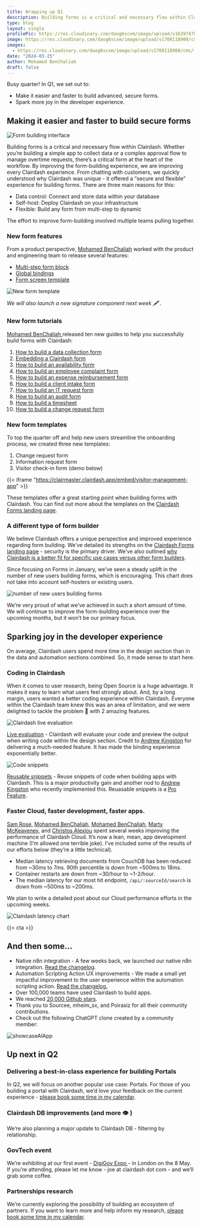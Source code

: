 ```yaml
---
title: Wrapping up Q1
description: Building forms is a critical and necessary flow within Clairdash. Whether you’re building a simple app to collect data or a complex approval flow to manage overtime requests, there’s a critical form at the heart of the workflow. By improving the form-building experience, we are improving every Clairdash experience.
type: blog
layout: single
profilePic: https://res.cloudinary.com/daog6scxm/image/upload/v1639747995/cms/joe_illustration_gray_bg_e97wdl.webp
image: https://res.cloudinary.com/daog6scxm/image/upload/v1708118900/cms/forms/formsHero5_uj9csq.png
images:
  - https://res.cloudinary.com/daog6scxm/image/upload/v1708118900/cms/forms/formsHero5_uj9csq.png
date: "2024-03-25"
author: Mohamed BenChaliah
draft: false
---
```


Busy quarter! In Q1, we set out to:

- Make it easier and faster to build advanced, secure forms.
- Spark more joy in the developer experience. 

## Making it easier and faster to build secure forms

![Form building interface](https://res.cloudinary.com/daog6scxm/image/upload/v1708118900/cms/forms/formsHero5_uj9csq.webp)

Building forms is a critical and necessary flow within Clairdash. Whether you’re building a simple app to collect data or a complex approval flow to manage overtime requests, there’s a critical form at the heart of the workflow. By improving the form-building experience, we are improving every Clairdash experience.
From chatting with customers, we quickly understood why Clairdash was unique - it offered a “secure and flexible” experience for building forms. There are three main reasons for this:

- Data control: Connect and store data within your database
- Self-host: Deploy Clairdash on your infrastructure
- Flexible: Build any form from multi-step to dynamic

The effort to improve form-building involved multiple teams pulling together. 

### New form features

From a product perspective, [Mohamed BenChaliah](https://github.com/jamie-clairdash) worked with the product and engineering team to release several features:

- [Multi-step form block](https://docs.clairdash.com/changelog/multi-step-form-block)
- [Global bindings](https://docs.clairdash.com/changelog/introducing-global-bindings)
- [Form screen template](https://docs.clairdash.com/changelog/new-screen-template-forms)

![New form template](https://res.cloudinary.com/daog6scxm/video/upload/v1709745251/product-marketing-images/formsScreenTemplate2_exoepi.gif)

*We will also launch a new signature component next week :fountain_pen: .*

### New form tutorials

[Mohamed BenChaliah ](https://github.com/RonanMCQ)released ten new guides to help you successfully build forms with Clairdash:

1. [How to build a data collection form](https://clairdash.com/blog/data/data-collection-form/)
2. [Embedding a Clairdash form](https://clairdash.com/blog/app-building/embed-form/)
3. [How to build an availability form](https://clairdash.com/blog/tutorials/availability-form/)
4. [How to build an employee complaint form](https://clairdash.com/blog/tutorials/employee-complaint-form/)
5. [How to build an expense reimbursement form](https://clairdash.com/blog/tutorials/expense-reimbursement-form/)
6. [How to build a client intake form](https://clairdash.com/blog/tutorials/client-intake-form/)
7. [How to build an IT request form](https://clairdash.com/blog/tutorials/it-request-form/)
8. [How to build an audit form](https://clairdash.com/blog/tutorials/audit-form/)
9. [How to build a timesheet](https://clairdash.com/blog/tutorials/secure-timesheet/)
10. [How to build a change request form](https://clairdash.com/blog/tutorials/change-request-form/)

### New form templates

To top the quarter off and help new users streamline the onboarding process, we created three new templates:

1. Change request form
2. Information request form
3. Visitor check-in form (demo below)

{{< iframe "https://clairmaster.clairdash.app/embed/visitor-management-app" >}}

These templates offer a great starting point when building forms with Clairdash. You can find out more about the templates on the [Clairdash Forms landing page](https://clairdash.com/forms).

### A different type of form builder

We believe Clairdash offers a unique perspective and improved experience regarding form building. We’ve detailed its strengths on the [Clairdash Forms landing page](https://clairdash.com/forms) - security is the primary driver. We’ve also outlined [why Clairdash is a better fit for specific use cases versus other form builders](https://clairdash.com/blog/alternatives/forms/).

Since focusing on Forms in January, we’ve seen a steady uplift in the number of new users building forms, which is encouraging. This chart does not take into account self-hosters or existing users.

![number of new users building forms](https://res.cloudinary.com/daog6scxm/image/upload/v1711375117/cms/2024/wrapping-up-q1/CleanShot_2024-03-11_at_15.56.58_2x_b7lsz5.png)

We’re very proud of what we’ve achieved in such a short amount of time. We will continue to improve the form-building experience over the upcoming months, but it won’t be our primary focus.  

## Sparking joy in the developer experience

On average, Clairdash users spend more time in the design section than in the data and automation sections combined. So, it made sense to start here. 

### Coding in Clairdash

When it comes to user research, being Open Source is a huge advantage. It makes it easy to learn what users feel strongly about. And, by a long margin, users wanted a better coding experience within Clairdash. Everyone within the Clairdash team knew this was an area of limitation, and we were delighted to tackle the problem :fist_oncoming: with 2 amazing features.

![Clairdash live evaluation](https://res.cloudinary.com/daog6scxm/image/upload/v1710841909/product-marketing-images/Live%20Evaluation%20and%20Reusable%20Code%20Snippets/liveEval_working_xgb3kg.png)

[Live evaluation](https://clairdash.com/blog/updates/2024/live-eval-reusable-code-snippets/) - Clairdash will evaluate your code and preview the output when writing code within the design section. Credit to [Andrew Kingston](https://github.com/aptkingston) for delivering a much-needed feature. It has made the binding experience exponentially better. 



![Code snippets](https://res.cloudinary.com/daog6scxm/image/upload/v1710841757/product-marketing-images/Live%20Evaluation%20and%20Reusable%20Code%20Snippets/return_snippet_nbv8k9.png)

[Reusable snippets](https://clairdash.com/blog/updates/2024/live-eval-reusable-code-snippets/) - Reuse snippets of code when building apps with Clairdash.  This is a major productivity gain and another nod to [Andrew Kingston](https://github.com/aptkingston) who recently implemented this. Reuasable snippets is a [Pro Feature](https://clairdash.com/pricing).

### Faster Cloud, faster development, faster apps.

[Sam Rose,](https://github.com/samwho) [Mohamed BenChaliah](https://github.com/mike12345567), [Mohamed BenChaliah](https://github.com/adrinr), [Marty McKeaveney](https://github.com/shogunpurple), and [Christos Alexiou](https://github.com/calexiou) spent several weeks improving the performance of Clairdash Cloud. It’s now a lean, mean, app development machine (I’m allowed one terrible joke). I’ve included some of the results of our efforts below (they’re a little technical).

- Median latency retrieving documents from CouchDB has been reduced from ~30ms to 7ms. 90th percentile is down from ~500ms to 18ms.
- Container restarts are down from ~30/hour to ~1-2/hour.
- The median latency for our most hit endpoint, `/api/:sourceId/search` is down from ~500ms to ~200ms.

We plan to write a detailed post about our Cloud performance efforts in the upcoming weeks.

 ![Clairdash latency chart](https://res.cloudinary.com/daog6scxm/image/upload/v1711376188/cms/2024/wrapping-up-q1/2485afde-c933-4090-9ecf-a095f5b0e773_yrhbkg.png)



{{< cta >}}

## And then some…

- Native n8n integration - A few weeks back, we launched our native n8n integration. [Read the changelog](https://docs.clairdash.com/changelog/new-n8n-integration).
- Automation Scripting Action UX improvements - We made a small yet impactful improvement to the user experience within the automation scripting action. [Read the changelog.](https://docs.clairdash.com/changelog/ux-improvement-in-automation-scripting-action)
- Over 100,000 teams have used Clairdash to build apps.
- We reached [20,000 Github stars](https://github.com/Clairdash/clairdash).
- Thank you to Sourcee, mheim_sx, and Poirasiz for all their community contributions.
- Check out the following ChatGPT clone created by a community member:

![showcaseAIApp](https://res.cloudinary.com/daog6scxm/image/upload/v1711376186/cms/2024/wrapping-up-q1/e26553e2-1485-4b8e-b12d-68e9047ebb04_lzti6h.png) 

## Up next in Q2

### Delivering a best-in-class experience for building Portals

In Q2, we will focus on another popular use case: Portals. For those of you building a portal with Clairdash, we’d love your feedback on the current experience - [please book some time in my calendar](https://meetings-eu1.hubspot.com/joe-johnston/discovery).

### Clairdash DB improvements (and more :eye: )

We’re also planning a major update to Clairdash DB - filtering by relationship.

### GovTech event

We’re exhibiting at our first event - [DigiGov Expo ](https://www.digital-government.co.uk/)- in London on the 8 May. If you’re attending, please let me know - joe at clairdash dot com  - and we’ll grab some coffee.

### Partnerships research

We’re currently exploring the possibility of building an ecosystem of partners. If you want to learn more and help inform my research, [please book some time in my calendar](https://meetings-eu1.hubspot.com/joe-johnston/discovery).

 

